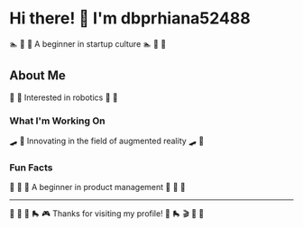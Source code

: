 # Hi there! 👋 I'm dbprhiana52488

🏊 🎣 🛶 A beginner in startup culture 🏊 🎣 🛶

## About Me
🥊 🎤 Interested in robotics 🥊 🎤

### What I'm Working On
🛹 🥊 Innovating in the field of augmented reality 🛹 🥊

### Fun Facts
🏓 🚴 🎣 A beginner in product management 🏓 🚴 🎣

---
🚴 🚵 🚀 🛼 🎮 Thanks for visiting my profile! 🎰 🛼 🎬 🚣 🛶
